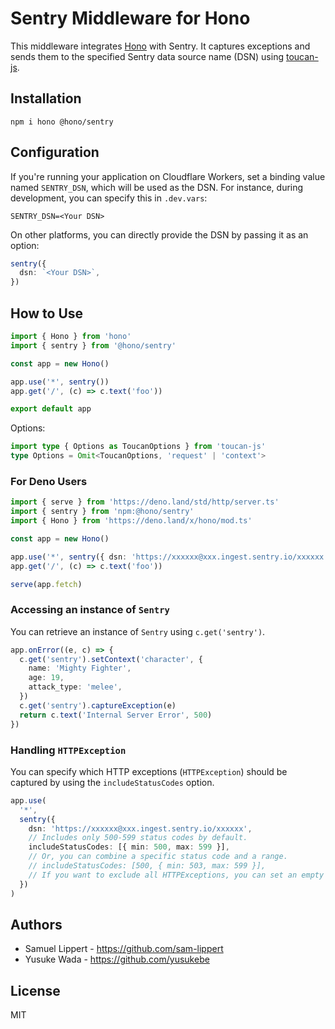 # Sentry Middleware for Hono

This middleware integrates [Hono](https://github.com/honojs/hono) with Sentry. It captures exceptions and sends them to the specified Sentry data source name (DSN) using [toucan-js](https://github.com/robertcepa/toucan-js).

## Installation

```plain
npm i hono @hono/sentry
```

## Configuration

If you're running your application on Cloudflare Workers, set a binding value named `SENTRY_DSN`, which will be used as the DSN. For instance, during development, you can specify this in `.dev.vars`:

```plain
SENTRY_DSN=<Your DSN>
```

On other platforms, you can directly provide the DSN by passing it as an option:

```ts
sentry({
  dsn: `<Your DSN>`,
})
```

## How to Use

```ts
import { Hono } from 'hono'
import { sentry } from '@hono/sentry'

const app = new Hono()

app.use('*', sentry())
app.get('/', (c) => c.text('foo'))

export default app
```

Options:

```ts
import type { Options as ToucanOptions } from 'toucan-js'
type Options = Omit<ToucanOptions, 'request' | 'context'>
```

### For Deno Users

```ts
import { serve } from 'https://deno.land/std/http/server.ts'
import { sentry } from 'npm:@hono/sentry'
import { Hono } from 'https://deno.land/x/hono/mod.ts'

const app = new Hono()

app.use('*', sentry({ dsn: 'https://xxxxxx@xxx.ingest.sentry.io/xxxxxx' }))
app.get('/', (c) => c.text('foo'))

serve(app.fetch)
```

### Accessing an instance of `Sentry`

You can retrieve an instance of `Sentry` using `c.get('sentry')`.

```ts
app.onError((e, c) => {
  c.get('sentry').setContext('character', {
    name: 'Mighty Fighter',
    age: 19,
    attack_type: 'melee',
  })
  c.get('sentry').captureException(e)
  return c.text('Internal Server Error', 500)
})
```

### Handling `HTTPException`

You can specify which HTTP exceptions (`HTTPException`) should be captured by using the `includeStatusCodes` option.

```ts
app.use(
  '*',
  sentry({
    dsn: 'https://xxxxxx@xxx.ingest.sentry.io/xxxxxx',
    // Includes only 500-599 status codes by default.
    includeStatusCodes: [{ min: 500, max: 599 }],
    // Or, you can combine a specific status code and a range.
    // includeStatusCodes: [500, { min: 503, max: 599 }],
    // If you want to exclude all HTTPExceptions, you can set an empty array.
  })
)
```

## Authors

- Samuel Lippert - <https://github.com/sam-lippert>
- Yusuke Wada - <https://github.com/yusukebe>

## License

MIT
